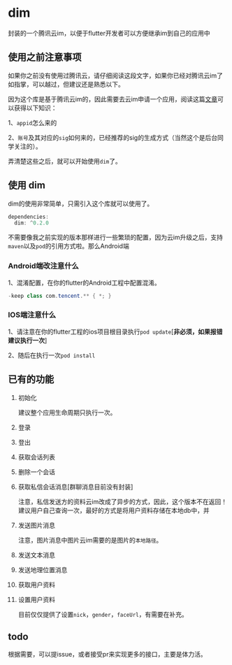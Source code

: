 # dim

封装的一个腾讯云im，以便于flutter开发者可以方便继承im到自己的应用中

## 使用之前注意事项

如果你之前没有使用过腾讯云，请仔细阅读这段文字，如果你已经对腾讯云im了如指掌，可以越过，但建议还是熟悉以下。

因为这个库是基于腾讯云im的，因此需要去云im申请一个应用，阅读这篇[文章](https://github.com/tencentyun/TIMSDK/tree/master/Android)可以获得以下知识：

1、`appid`怎么来的

2、`账号`及其对应的`sig`如何来的，已经推荐的sig的生成方式（当然这个是后台同学关注的）。

弄清楚这些之后，就可以开始使用`dim`了。

## 使用 dim
dim的使用非常简单，只需引入这个库就可以使用了。

```dart
dependencies:
  dim: ^0.2.0
```

不需要像我之前实现的版本那样进行一些繁琐的配置，因为云im升级之后，支持`maven`以及`pod`的引用方式啦。那么Android端


### Android端改注意什么

1、混淆配置，在你的flutter的Android工程中配置混淆。

```java
-keep class com.tencent.** { *; }
```

### IOS端注意什么

1、请注意在你的flutter工程的ios项目根目录执行`pod update`[**非必须，如果报错建议执行一次**]

2、随后在执行一次`pod install`


## 已有的功能

1. 初始化

    建议整个应用生命周期只执行一次。
2. 登录
3. 登出
4. 获取会话列表
5. 删除一个会话
6. 获取私信会话消息[群聊消息目前没有封装]

    注意，私信发送方的资料云im改成了异步的方式，因此，这个版本不在返回！
    建议用户自己查询一次，最好的方式是将用户资料存储在本地db中，并
7. 发送图片消息
    
      注意，图片消息中图片云im需要的是图片的`本地路径`。
8. 发送文本消息
9. 发送地理位置消息
10. 获取用户资料
11. 设置用户资料

    目前仅仅提供了设置`nick`，`gender`，`faceUrl`，有需要在补充。
    
## todo

根据需要，可以提issue，或者接受pr来实现更多的接口，主要是体力活。